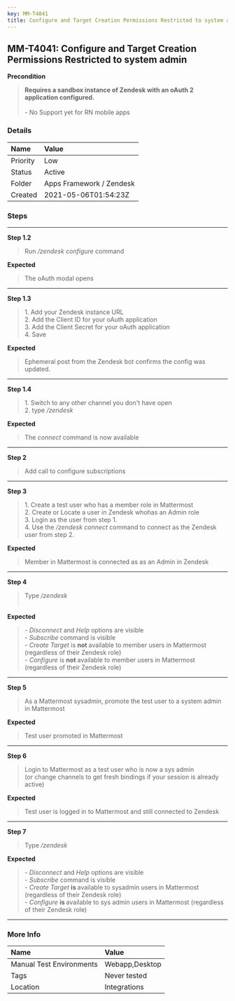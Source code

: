 ```yaml
---
key: MM-T4041
title: Configure and Target Creation Permissions Restricted to system admin
---
```


## MM-T4041: Configure and Target Creation Permissions Restricted to system admin

**Precondition**

> <article><strong>Requires a sandbox instance of Zendesk with an oAuth 2 application configured.</strong> <br><br>- No Support yet for RN mobile apps</article>

### Details

| Name     | Value                    |
| :------- | :----------------------- |
| Priority | Low                      |
| Status   | Active                   |
| Folder   | Apps Framework / Zendesk |
| Created  | 2021-05-06T01:54:23Z     |

### Steps

<hr/>

**Step 1.2**

> <article>Run <em>/zendesk configure</em> command</article>

**Expected**

> <article>The oAuth modal opens</article>

<hr/>

**Step 1.3**

> <article>1. Add your Zendesk instance URL<br>2. Add the Client ID for your oAuth application<br>3. Add the Client Secret for your oAuth application<br>4. Save</article>

**Expected**

> <article>Ephemeral post from the Zendesk bot confirms the config was updated.</article>

<hr/>

**Step 1.4**

> <article>1. Switch to any other channel you don't have open<br>2.  type&nbsp;<em>/zendesk&nbsp;</em></article>

**Expected**

> <article>The <em>connect&nbsp;</em>command is now available</article>

<hr/>

**Step 2**

> <article>Add call to configure subscriptions</article>

<hr/>

**Step 3**

> <article>1. Create a test user who has a member role in Mattermost<br>2. Create or Locate a user in Zendesk whohas an Admin role<br>3. Login as the user from step 1.<br>4. Use the <em>/zendesk connect&nbsp;</em>command to connect as the Zendesk user from step 2.</article>

**Expected**

> <article>Member in Mattermost is connected as as an Admin in Zendesk</article>

<hr/>

**Step 4**

> <article>Type <em>/zendesk&nbsp;</em><br><br></article>

**Expected**

> <article><em>- Disconnect&nbsp;</em>and <em>Help&nbsp;</em>options are visible<br>- <em>Subscribe</em> command is visible<br>- <em>Create Target</em> is <strong>not&nbsp;</strong>available to member users in Mattermost (regardless of their Zendesk role)<br>- <em>Configure</em> is <strong>not&nbsp;</strong>available to member users in Mattermost (regardless of their Zendesk role)</article>

<hr/>

**Step 5**

> <article>As a Mattermost sysadmin, promote the test user to a system admin in Mattermost</article>

**Expected**

> <article>Test user promoted in Mattermost</article>

<hr/>

**Step 6**

> <article>Login to Mattermost as a test user who is now a sys admin <br>(or change channels to get fresh bindings if your session is already active)</article>

**Expected**

> <article>Test user is logged in to Mattermost and still connected to Zendesk</article>

<hr/>

**Step 7**

> <article>Type <em>/zendesk</em></article>

**Expected**

> <article><em>- Disconnect&nbsp;</em>and <em>Help&nbsp;</em>options are visible<br>- <em>Subscribe</em> command is visible<br>- <em>Create Target</em> <strong>is&nbsp;</strong>available to sysadmin users in Mattermost (regardless of their Zendesk role)<br>- <em>Configure</em> <strong>is</strong><strong>&nbsp;</strong>available to sys admin users in Mattermost (regardless of their Zendesk role)</article>

<hr/>

### More Info

| Name                     | Value          |
| :----------------------- | :------------- |
| Manual Test Environments | Webapp,Desktop |
| Tags                     | Never tested   |
| Location                 | Integrations   |
